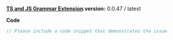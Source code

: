 
**[TS and JS Grammar Extension](https://marketplace.visualstudio.com/items?itemName=ms-vscode.typescript-javascript-grammar) version:**  0.0.47 / latest

**Code**

```ts
// Please include a code snippet that demonstrates the issue

```
